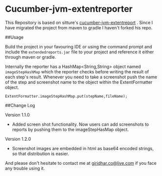 # Cucumber-jvm-extentreporter
This Repository is based on sitture's [cucumber-jvm-extentreport](https://github.com/sitture/cucumber-jvm-extentreport) . Since I have migrated the project from maven to gradle I haven't forked his repo.

##Usage

Build the project in your favouring IDE or using the command prompt and include the `extendedreports.jar` file to your project and reference it either through maven or gradle.

Internally the reporter has a HashMap<String,String> object named `imageStepHashMap` which the reporter checks before writing the result of each step's result.
Whenever you need to take a screenshot push the name of the step and screenshot name to the object within the ExtentFormatter object.

`ExtentFormatter.imageStepHashMap.put(stepName,fileName);`

##Change Log

Version 1.1.0

* Added screen shot functionality. Now users can add screenshots to reports by pushing them to the imageStepHasMap object.

Version 1.2.0

* Screenshot images are embedded in html as base64 encoded strings, so that distribution is easier.

And please don't hesitate to contact me at giridhar.co@live.com if you face any trouble using it.